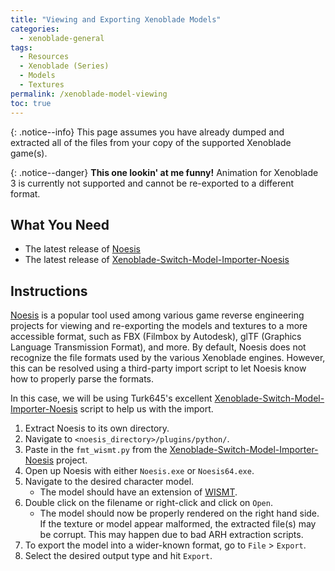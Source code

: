 ```yaml
---
title: "Viewing and Exporting Xenoblade Models"
categories:
  - xenoblade-general
tags:
  - Resources
  - Xenoblade (Series)
  - Models
  - Textures
permalink: /xenoblade-model-viewing
toc: true
---
```


{: .notice--info}
This page assumes you have already dumped and extracted all of the files from your copy of the supported Xenoblade game(s).

{: .notice--danger}
**This one lookin' at me funny!** Animation for Xenoblade 3 is currently not supported and cannot be re-exported to a different format.

## What You Need

- The latest release of [Noesis]
- The latest release of [Xenoblade-Switch-Model-Importer-Noesis]

## Instructions

[Noesis] is a popular tool used among various game reverse engineering projects for viewing and re-exporting the models and textures to a more accessible format, such as FBX (Filmbox by Autodesk), glTF (Graphics Language Transmission Format), and more. By default, Noesis does not recognize the file formats used by the various Xenoblade engines. However, this can be resolved using a third-party import script to let Noesis know how to properly parse the formats. 

In this case, we will be using Turk645's excellent [Xenoblade-Switch-Model-Importer-Noesis] script to help us with the import.

1. Extract Noesis to its own directory.
2. Navigate to `<noesis_directory>/plugins/python/`.
3. Paste in the `fmt_wismt.py` from the [Xenoblade-Switch-Model-Importer-Noesis] project.
4. Open up Noesis with either `Noesis.exe` or `Noesis64.exe`.
5. Navigate to the desired character model. 
    - The model should have an extension of [WISMT](/files#wismt).
6. Double click on the filename or right-click and click on `Open`.
    - The model should now be properly rendered on the right hand side. If the texture or model appear malformed, the extracted file(s) may be corrupt. This may happen due to bad ARH extraction scripts.
7. To export the model into a wider-known format, go to `File` > `Export`.
8. Select the desired output type and hit `Export`.

[Noesis]: https://www.richwhitehouse.com/index.php?content=inc_projects.php&showproject=91
[Xenoblade-Switch-Model-Importer-Noesis]: https://github.com/Turk645/Xenoblade-Switch-Model-Importer-Noesis